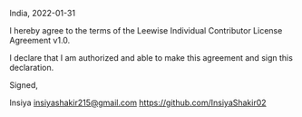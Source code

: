 India, 2022-01-31

I hereby agree to the terms of the Leewise Individual Contributor License
Agreement v1.0.

I declare that I am authorized and able to make this agreement and sign this
declaration.

Signed,

Insiya insiyashakir215@gmail.com https://github.com/InsiyaShakir02
